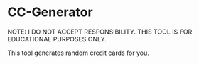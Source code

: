 # CC-Generator

NOTE: I DO NOT ACCEPT RESPONSIBILITY.
THIS TOOL IS FOR EDUCATIONAL PURPOSES ONLY.

This tool generates random credit cards for you.
